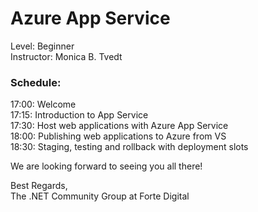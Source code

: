 
# Azure App Service  
Level: Beginner  
Instructor: Monica B. Tvedt  
  

### Schedule:  
17:00: Welcome   
17:15: Introduction to App Service    
17:30: Host web applications with Azure App Service      
18:00: Publishing web applications to Azure from VS      
18:30: Staging, testing and rollback with deployment slots    
  
We are looking forward to seeing you all there!  
  
Best Regards,  
The .NET Community Group at Forte Digital
